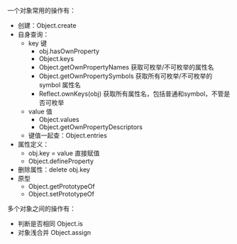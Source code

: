 一个对象常用的操作有：
- 创建：Object.create
- 自身查询：
  - key 键
    - obj.hasOwnProperty
    - Object.keys
    - Object.getOwnPropertyNames 获取可枚举/不可枚举的属性名
    - Object.getOwnPropertySymbols 获取所有可枚举/不可枚举的 symbol 属性名
    - Reflect.ownKeys(obj) 获取所有属性名，包括普通和symbol，不管是否可枚举
  - value 值
    - Object.values
    - Object.getOwnPropertyDescriptors
  - 键值一起查：Object.entries
- 属性定义：
  - obj.key = value 直接赋值
  - Object.defineProperty
- 删除属性：delete obj.key
- 原型
  - Object.getPrototypeOf
  - Object.setPrototypeOf


多个对象之间的操作有：
- 判断是否相同 Object.is
- 对象浅合并 Object.assign










